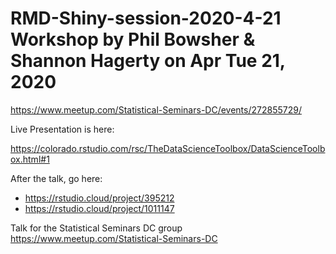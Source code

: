 # RMD-Shiny-session-2020-4-21 Workshop by Phil Bowsher & Shannon Hagerty on Apr Tue 21, 2020

https://www.meetup.com/Statistical-Seminars-DC/events/272855729/

Live Presentation is here:

https://colorado.rstudio.com/rsc/TheDataScienceToolbox/DataScienceToolbox.html#1

After the talk, go here:

- https://rstudio.cloud/project/395212
- https://rstudio.cloud/project/1011147

Talk for the Statistical Seminars DC group https://www.meetup.com/Statistical-Seminars-DC